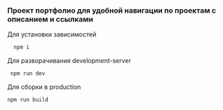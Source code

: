 ### Проект портфолио для удобной навигации по проектам с описанием и ссылками

Для установки зависимостей

```js
  npm i
```

Для разворачивания development-server

```js
 npm run dev
```

Для сборки в production

```js
npm run build
```
